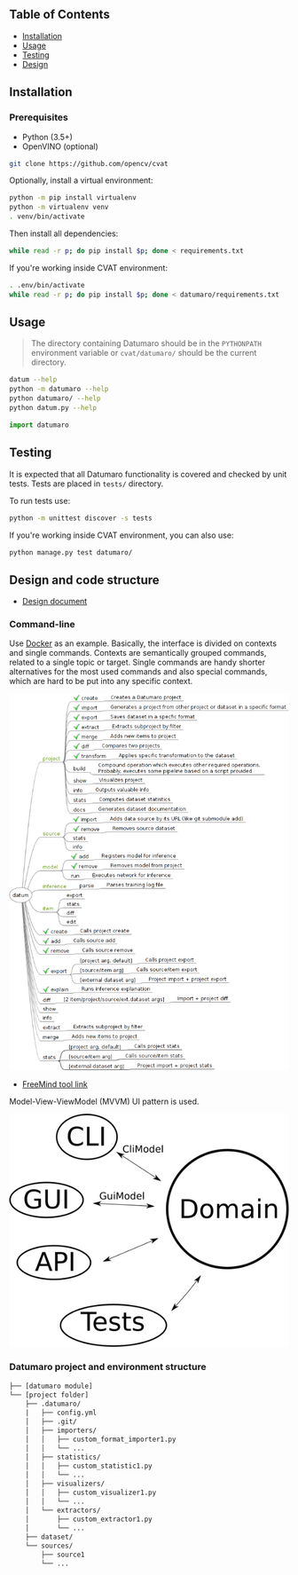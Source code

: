## Table of Contents

- [Installation](#installation)
- [Usage](#usage)
- [Testing](#testing)
- [Design](#design-and-code-structure)

## Installation

### Prerequisites

- Python (3.5+)
- OpenVINO (optional)

``` bash
git clone https://github.com/opencv/cvat
```

Optionally, install a virtual environment:

``` bash
python -m pip install virtualenv
python -m virtualenv venv
. venv/bin/activate
```

Then install all dependencies:

``` bash
while read -r p; do pip install $p; done < requirements.txt
```

If you're working inside CVAT environment:
``` bash
. .env/bin/activate
while read -r p; do pip install $p; done < datumaro/requirements.txt
```

## Usage

> The directory containing Datumaro should be in the `PYTHONPATH`
> environment variable or `cvat/datumaro/` should be the current directory.

``` bash
datum --help
python -m datumaro --help
python datumaro/ --help
python datum.py --help
```

``` python
import datumaro
```

## Testing

It is expected that all Datumaro functionality is covered and checked by
unit tests. Tests are placed in `tests/` directory.

To run tests use:

``` bash
python -m unittest discover -s tests
```

If you're working inside CVAT environment, you can also use:

``` bash
python manage.py test datumaro/
```

## Design and code structure

- [Design document](docs/design.md)

### Command-line

Use [Docker](https://www.docker.com/) as an example. Basically,
the interface is divided on contexts and single commands.
Contexts are semantically grouped commands,
related to a single topic or target. Single commands are handy shorter
alternatives for the most used commands and also special commands,
which are hard to be put into any specific context.

![cli-design-image](docs/images/cli_design.png)

- [FreeMind tool link](http://freemind.sourceforge.net/wiki/index.php/Main_Page)

Model-View-ViewModel (MVVM) UI pattern is used.

![mvvm-image](docs/images/mvvm.png)

### Datumaro project and environment structure

<!--lint disable fenced-code-flag-->
```
├── [datumaro module]
└── [project folder]
    ├── .datumaro/
    |   ├── config.yml
    │   ├── .git/
    │   ├── importers/
    │   │   ├── custom_format_importer1.py
    │   │   └── ...
    │   ├── statistics/
    │   │   ├── custom_statistic1.py
    │   │   └── ...
    │   ├── visualizers/
    │   │   ├── custom_visualizer1.py
    │   │   └── ...
    │   └── extractors/
    │       ├── custom_extractor1.py
    │       └── ...
    ├── dataset/
    └── sources/
        ├── source1
        └── ...
```
<!--lint enable fenced-code-flag-->
